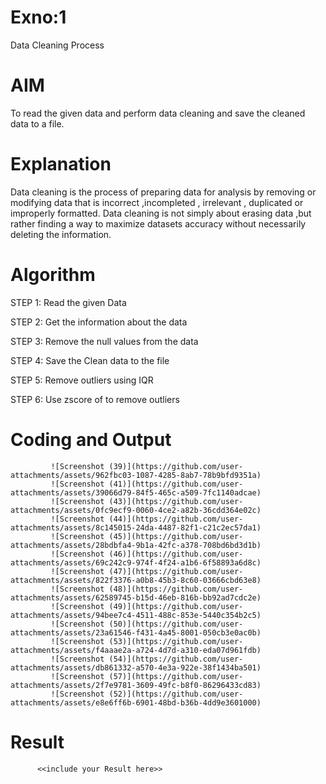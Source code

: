 # Exno:1
Data Cleaning Process

# AIM
To read the given data and perform data cleaning and save the cleaned data to a file.

# Explanation
Data cleaning is the process of preparing data for analysis by removing or modifying data that is incorrect ,incompleted , irrelevant , duplicated or improperly formatted. Data cleaning is not simply about erasing data ,but rather finding a way to maximize datasets accuracy without necessarily deleting the information.

# Algorithm
STEP 1: Read the given Data

STEP 2: Get the information about the data

STEP 3: Remove the null values from the data

STEP 4: Save the Clean data to the file

STEP 5: Remove outliers using IQR

STEP 6: Use zscore of to remove outliers

# Coding and Output
             ![Screenshot (39)](https://github.com/user-attachments/assets/962fbc03-1087-4285-8ab7-78b9bfd9351a)
             ![Screenshot (41)](https://github.com/user-attachments/assets/39066d79-84f5-465c-a509-7fc1140adcae)
             ![Screenshot (43)](https://github.com/user-attachments/assets/0fc9ecf9-0060-4ce2-a82b-36cdd364e02c)
             ![Screenshot (44)](https://github.com/user-attachments/assets/8c145015-24da-4487-82f1-c21c2ec57da1)
             ![Screenshot (45)](https://github.com/user-attachments/assets/28bdbfa4-9b1a-42fc-a378-708bd6bd3d1b)
             ![Screenshot (46)](https://github.com/user-attachments/assets/69c242c9-974f-4f24-a1b6-6f58893a6d8c)
             ![Screenshot (47)](https://github.com/user-attachments/assets/822f3376-a0b8-45b3-8c60-03666cbd63e8)
             ![Screenshot (48)](https://github.com/user-attachments/assets/62589745-b15d-46eb-816b-bb92ad7cdc2e)
             ![Screenshot (49)](https://github.com/user-attachments/assets/94bee7c4-4511-488c-853e-5440c354b2c5)
             ![Screenshot (50)](https://github.com/user-attachments/assets/23a61546-f431-4a45-8001-050cb3e0ac0b)
             ![Screenshot (53)](https://github.com/user-attachments/assets/f4aaae2a-a724-4d7d-a310-eda07d961fdb)
             ![Screenshot (54)](https://github.com/user-attachments/assets/db861332-a570-4e3a-922e-38f1434ba501)
             ![Screenshot (57)](https://github.com/user-attachments/assets/2f7e9781-3609-49fc-b8f0-86296433cd83)
             ![Screenshot (52)](https://github.com/user-attachments/assets/e8e6ff6b-6901-48bd-b36b-4dd9e3601000)














             

             
             


# Result
          <<include your Result here>>

